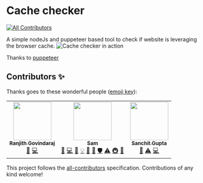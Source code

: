 # Cache checker
<!-- ALL-CONTRIBUTORS-BADGE:START - Do not remove or modify this section -->
[![All Contributors](https://img.shields.io/badge/all_contributors-3-orange.svg?style=flat-square)](#contributors-)
<!-- ALL-CONTRIBUTORS-BADGE:END -->

A simple nodeJs and puppeteer based tool to check if website is leveraging the browser cache.
![Cache checker in action](https://i.ibb.co/n1F9Rfn/cache-checker-node2.gif)

Thanks to [puppeteer](https://github.com/puppeteer/puppeteer)

## Contributors ✨

Thanks goes to these wonderful people ([emoji key](https://allcontributors.org/docs/en/emoji-key)):

<!-- ALL-CONTRIBUTORS-LIST:START - Do not remove or modify this section -->
<!-- prettier-ignore-start -->
<!-- markdownlint-disable -->
<table>
  <tr>
    <td align="center"><a href="https://github.com/RanjithGovindaraj"><img src="https://avatars1.githubusercontent.com/u/44660650?v=4" width="100px;" alt=""/><br /><sub><b>Ranjith Govindaraj</b></sub></a><br /><a href="#tool-RanjithGovindaraj" title="Tools">🔧</a> <a href="https://github.com/sam0hack/cache-checker/commits?author=RanjithGovindaraj" title="Code">💻</a></td>
    <td align="center"><a href="https://ilmtechnosolutions.com/?team=sameer"><img src="https://avatars1.githubusercontent.com/u/5379650?v=4" width="100px;" alt=""/><br /><sub><b>Sam</b></sub></a><br /><a href="#tool-sam0hack" title="Tools">🔧</a> <a href="https://github.com/sam0hack/cache-checker/commits?author=sam0hack" title="Code">💻</a> <a href="#design-sam0hack" title="Design">🎨</a> <a href="#example-sam0hack" title="Examples">💡</a> <a href="#ideas-sam0hack" title="Ideas, Planning, & Feedback">🤔</a> <a href="https://github.com/sam0hack/cache-checker/pulls?q=is%3Apr+reviewed-by%3Asam0hack" title="Reviewed Pull Requests">👀</a> <a href="#security-sam0hack" title="Security">🛡️</a> <a href="https://github.com/sam0hack/cache-checker/commits?author=sam0hack" title="Tests">⚠️</a> <a href="#infra-sam0hack" title="Infrastructure (Hosting, Build-Tools, etc)">🚇</a> <a href="https://github.com/sam0hack/cache-checker/commits?author=sam0hack" title="Documentation">📖</a></td>
    <td align="center"><a href="https://github.com/sanchitgupta001"><img src="https://avatars0.githubusercontent.com/u/11902742?v=4" width="100px;" alt=""/><br /><sub><b>Sanchit Gupta</b></sub></a><br /><a href="#tool-sanchitgupta001" title="Tools">🔧</a> <a href="https://github.com/sam0hack/cache-checker/commits?author=sanchitgupta001" title="Tests">⚠️</a> <a href="https://github.com/sam0hack/cache-checker/commits?author=sanchitgupta001" title="Code">💻</a></td>
  </tr>
</table>

<!-- markdownlint-enable -->
<!-- prettier-ignore-end -->
<!-- ALL-CONTRIBUTORS-LIST:END -->

This project follows the [all-contributors](https://github.com/all-contributors/all-contributors) specification. Contributions of any kind welcome!